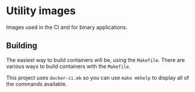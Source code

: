 # Utility images

Images used in the CI and for binary applications.

## Building

The easiest way to build containers will be, using the `Makefile`. There are
various ways to build containers with the `Makefile`.

This project uses `docker-ci.mk` so you can use `make mkhelp` to display all of
the commands available.
